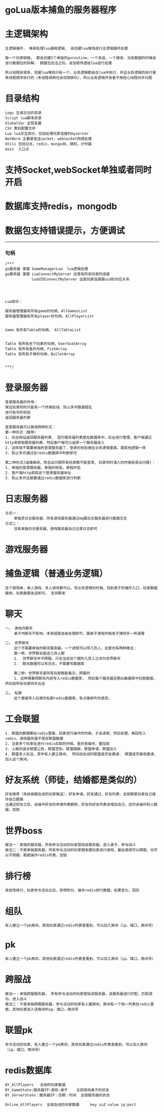 # goLua版本捕鱼的服务器程序



# 主逻辑架构

    主逻辑循环， 用来处理lua通用逻辑， 会创建lua堆栈进行主逻辑循环处理

    每一个玩家链接， 都会创建2个单独的goroutine，一个发送，一个接收，当有数据的时候会进行数据包的拆解， 数据包合法之后，会加锁传递给lua进行处理

	所以线程有很多，但是lua堆栈只有一个，业务逻辑都会在lua中执行，并且业务逻辑的执行是单线程顺序执行的（多线程调用也会加锁排队），所以业务逻辑开发者不用担心线程同步问题

# 目录结构

	Logs 生成日志的目录
	Script lua脚本目录
	GlobalVar 全局变量
	CSV 策划配置文件
	Lua lua交互部分，包括处理玩家连接的myserver
	NetWork 主要是发送socket，websocket网络处理
	Utils 包括日志，redis，mongodb，随机，计时器
	main  入口点


# 支持Socket,webSocket单独或者同时开启

# 数据库支持redis，mongodb

# 数据包支持错误提示，方便调试


---


### 句柄

	/***
	go服务器 掌握 GameManagerLua  lua逻辑处理
	go服务器 掌握 LuaConnectMyServer 这里有所有玩家的连接
				luaUIDConnectMyServer 这是玩家连接跟uid的对应关系




	Lua部分：

	服务器管理器有所有game的句柄，AllGamesList
	服务器管理器有所有player的句柄，AllPlayerList
	

	Game 有所有Table的句柄， AllTableList
	

	Table 有所有坐下玩家的句柄，UserSeatArray
	Table 有所有鱼的句柄，FishArray
	Table 有所有子弹的句柄，BulletArray
	
	
	***/


# 登录服务器

	登录服务器的作用：
	保证玩家同时只能有一个终端在线，防止多开数据错乱
	进行账号的校验
	返回服务器列表

	登录服务器可以做成两种形式：
	第一种形式（推荐）
	1. 后台网站返回服务器列表， 因为服务器列表是在数据库中，后台进行管理，客户端通过http来获取服务器列表，然后客户端可以选择一个服务器进入
	2. 这样就不需要单独的登录服务器了，登录的校验做在业务逻辑里面，跟其他逻辑一样
	3. 防止多开通过在redis数据库中判断即可

	第二种形式(运维麻烦，而且出问题所有玩家都不能登录, 玩家同时涌入的时候容易出问题)：
	1. 单独的登录服务器，单独的校验，单独开启
	2. 客户端http获取这个登录服务器地址
	3. 防止多开还是要通过redis数据库进行判断


# 日志服务器

	方式一：
		单独弄日志服务器，所有游戏服务器通过mq跟日志服务器进行数据交互
	方式二：
		没有单独日志服务器，游戏服务器自己记录日志即可


# 游戏服务器
# 捕鱼逻辑（普通业务逻辑）

	这个很简单，单人游戏，多人游戏都可以，写业务逻辑的时候，找到桌子的循环入口，玩家数据接收，玩家数据发送即可， 支持群发

# 聊天

	一。 游戏内聊天
		桌子内聊天不影响，本来就是自身处理即可，跟桌子游戏时候发子弹同步一样道理
	
	二。 世界聊天
		这个不需要单独的聊天服务器，一个进程可以带几百人，这里也有两种做法：
		第一种，世界聊天是这几百人聊
	 	1.  世界聊天并不跨服，只在当前这个服的几百人之间为世界聊天
		2.  聊天数据可以写日志，不需要写数据库
	
		第二种，世界聊天是所有玩家都能看见，跨服的
		1. 这种需要把聊天内容写入redis数据库， 然后每个服务器定期从数据库中拉取数据，然后给所有玩家同步出去

	三。 私聊
		这个直接写入玩家的私聊redis数据库，有点像邮件的感觉。

# 工会联盟

	1. 联盟的数据都在redis里面，玩家进行操作的时候，才会读取，然后处理，再回写入redis，游戏服务器不保存联盟数据
	2. 注意多个玩家在进行redis存取的时候，是并发操作，要加锁
	3. 上面的适合联盟公告，联盟签到，联盟捐献，联盟申请，联盟加入
	4. 联盟多人玩法，其中有人建立房间， 然后给在线的联盟成员发邀请， 联盟成员接收邀请，加入这个房间。

	
# 好友系统（师徒，结婚都是类似的）

	好友推荐（系统根据在线的玩家推送），好友申请，好友通过，好友列表，全部都是玩家自己操作自己数据
	当通过好友之后，会操作好友的申请列表删除，好友的好友列表会增加自己，这时会操作别人数据，加锁
	
# 世界boss

	做法一：单独的服务器，所有参与活动的玩家登陆该服务器，进入桌子，参与战斗
	做法二：不是单独服务器，所有参与活动的玩家跟本服玩家进行游戏，最后成绩可以跨服，也可以不跨服，都是操作redis列表，加锁

# 排行榜

	竞技场排行，玩家参与活动之后，获得积分，操作redis排行数据，如果变化，回存

# 组队
	有人建立一个pk房间，其他玩家通过redis列表查看到，可以加入房间（ip，端口，房间号）

# pk
	有人建立一个pk房间，其他玩家通过redis列表查看到，可以加入房间（ip，端口，房间号）
	

# 跨服战

	
	做法一：单独跨服服务器， 所有参与活动的玩家登陆该服务器，该服务器进行匹配，匹配成功，进入战斗
	做法二：不是单独跨服服务器，参与活动的玩家有人建房间，房间有一个统一列表在redis里面，其他玩家进入该房间的ip，端口，房间号


# 联盟pk

	参与活动的玩家，有人建立一个pk房间，其他玩家通过redis列表查看到，可以加入房间（ip，端口，房间号）

# redis数据库

	BY_AllPlayers	全部的玩家数据
	BY_GameState:服务器IP:游戏:桌子	全部游戏桌子的状态
	BY_ServerState：服务器IP：日期：时间	全部服务器的状态

	Online_AllPlayers  全部在线的玩家数据	 key uid value ip:port



